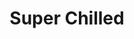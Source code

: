 ---
ee_id: '2225'
site: '1'
type: '2'
long_id: 2012-069 Super Chilled
url: 2012-069-super-chilled
title: Super Chilled
year: '2012'
medium: Wastebasket, Rockstar Energy cans.
commission:
add_credit:
dims: 15 x 11 x 11in
pitch:
ps:
live_url:
related:
youtube:
imgs: super-chilled-2012-069-full-database-ih.jpg
subheading:
year2: '2012'
download:
add_credits:
related_code:
layout: things-i-made
---